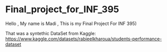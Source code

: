 # Final_project_for_INF_395

Hello , My name is Madi , This is my Final Project For INF 395)

That was a syntethic DataSet from Kaggle: https://www.kaggle.com/datasets/rabieelkharoua/students-performance-dataset
